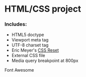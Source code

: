HTML/CSS project
===

### Includes:

- HTML5 doctype
- Viewport meta tag
- UTF-8 charset tag
- Eric Meyer's [CSS Reset](http://meyerweb.com/eric/tools/css/reset/)
- External CSS file
- Media query breakpoint at 800px

Font Awesome
